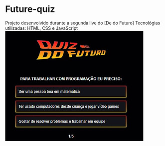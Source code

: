 # Future-quiz
Projeto desenvolvido durante a segunda live do [De do Futuro]
Tecnológias utilizadas: HTML, CSS e JavaScript
<img src="img-git.jpeg" >
